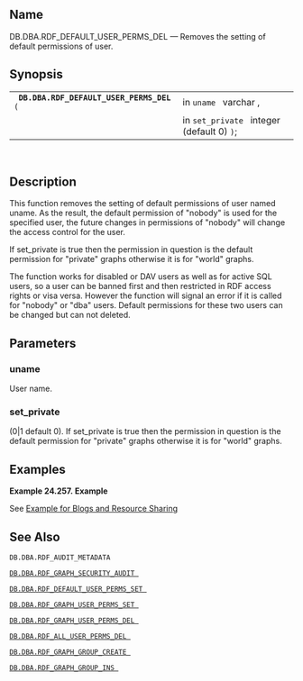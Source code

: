 <div id="fn_rdf_default_user_perms_del" class="refentry">

<div class="titlepage">

</div>

<div class="refnamediv">

## Name

DB.DBA.RDF_DEFAULT_USER_PERMS_DEL — Removes the setting of default
permissions of user.

</div>

<div class="refsynopsisdiv">

## Synopsis

<div id="fsyn_rdf_default_user_perms_del" class="funcsynopsis">

|                                                |                                            |
|------------------------------------------------|--------------------------------------------|
| ` `**`DB.DBA.RDF_DEFAULT_USER_PERMS_DEL`**` (` | in `uname ` varchar ,                      |
|                                                | in `set_private ` integer (default 0) `)`; |

<div class="funcprototype-spacer">

 

</div>

</div>

</div>

<div id="desc_rdf_default_user_perms_del" class="refsect1">

## Description

This function removes the setting of default permissions of user named
uname. As the result, the default permission of "nobody" is used for the
specified user, the future changes in permissions of "nobody" will
change the access control for the user.

If set_private is true then the permission in question is the default
permission for "private" graphs otherwise it is for "world" graphs.

The function works for disabled or DAV users as well as for active SQL
users, so a user can be banned first and then restricted in RDF access
rights or visa versa. However the function will signal an error if it is
called for "nobody" or "dba" users. Default permissions for these two
users can be changed but can not deleted.

</div>

<div id="params_rdf_default_user_perms_del" class="refsect1">

## Parameters

<div id="id100338" class="refsect2">

### uname

User name.

</div>

<div id="id100341" class="refsect2">

### set_private

(0\|1 default 0). If set_private is true then the permission in question
is the default permission for "private" graphs otherwise it is for
"world" graphs.

</div>

</div>

<div id="examples_rdf_default_user_perms_del" class="refsect1">

## Examples

<div id="ex_rdf_default_user_perms_del" class="example">

**Example 24.257. Example**

<div class="example-contents">

See <a href="rdfgraphsecurityintconfsec.html#rdfgraphsecurityintex"
class="link" title="Example: Blogs and Resource Sharing">Example for
Blogs and Resource Sharing</a>

</div>

</div>

  

</div>

<div id="seealso_rdf_default_user_perms_del" class="refsect1">

## See Also

`DB.DBA.RDF_AUDIT_METADATA `

<a href="fn_rdf_graph_security_audit.html" class="link"
title="DB.DBA.RDF_GRAPH_SECURITY_AUDIT"><code
class="function">DB.DBA.RDF_GRAPH_SECURITY_AUDIT </code></a>

<a href="fn_rdf_default_user_perms_set.html" class="link"
title="DB.DBA.RDF_DEFAULT_USER_PERMS_SET"><code
class="function">DB.DBA.RDF_DEFAULT_USER_PERMS_SET </code></a>

<a href="fn_rdf_graph_user_perms_set.html" class="link"
title="DB.DBA.RDF_GRAPH_USER_PERMS_SET"><code
class="function">DB.DBA.RDF_GRAPH_USER_PERMS_SET </code></a>

<a href="fn_rdf_graph_user_perms_del.html" class="link"
title="DB.DBA.RDF_GRAPH_USER_PERMS_DEL"><code
class="function">DB.DBA.RDF_GRAPH_USER_PERMS_DEL </code></a>

<a href="fn_rdf_all_user_perms_del.html" class="link"
title="DB.DBA.RDF_ALL_USER_PERMS_DEL"><code
class="function">DB.DBA.RDF_ALL_USER_PERMS_DEL </code></a>

<a href="fn_rdf_graph_group_create.html" class="link"
title="DB.DBA.RDF_GRAPH_GROUP_CREATE"><code
class="function">DB.DBA.RDF_GRAPH_GROUP_CREATE </code></a>

<a href="fn_rdf_graph_group_ins.html" class="link"
title="DB.DBA.RDF_GRAPH_GROUP_INS"><code
class="function">DB.DBA.RDF_GRAPH_GROUP_INS </code></a>

</div>

</div>
